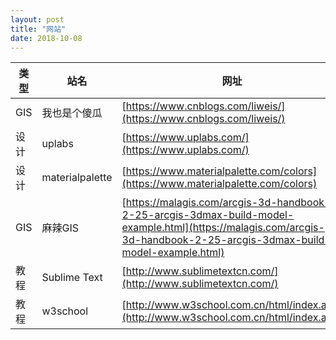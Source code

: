```yaml
---
layout: post
title: "网站"
date: 2018-10-08
---
```


| 类型 | 站名 | 网址 |
| ------ | ------ | ------ |
| GIS | 我也是个傻瓜 | [https://www.cnblogs.com/liweis/](https://www.cnblogs.com/liweis/) |
| 设计 | uplabs | [https://www.uplabs.com/](https://www.uplabs.com/) |
| 设计 | materialpalette | [https://www.materialpalette.com/colors](https://www.materialpalette.com/colors) |
| GIS | 麻辣GIS | [https://malagis.com/arcgis-3d-handbook-2-25-arcgis-3dmax-build-model-example.html](https://malagis.com/arcgis-3d-handbook-2-25-arcgis-3dmax-build-model-example.html) |
| 教程 | Sublime Text | [http://www.sublimetextcn.com/](http://www.sublimetextcn.com/) |
| 教程 | w3school | [http://www.w3school.com.cn/html/index.asp](http://www.w3school.com.cn/html/index.asp) |
